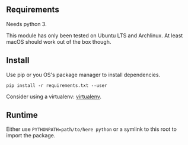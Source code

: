 Requirements
---

Needs python 3.

This module has only been tested on Ubuntu LTS and Archlinux. At least macOS
should work out of the box though.

Install
---
Use pip or you OS's package manager to install dependencies.

```
pip install -r requirements.txt --user
```

Consider using a virtualenv: [virtualenv](https://virtualenv.pypa.io/en/stable/userguide/#usage).

Runtime
---
Either use `PYTHONPATH=path/to/here python` or a symlink to this root to import the package.
